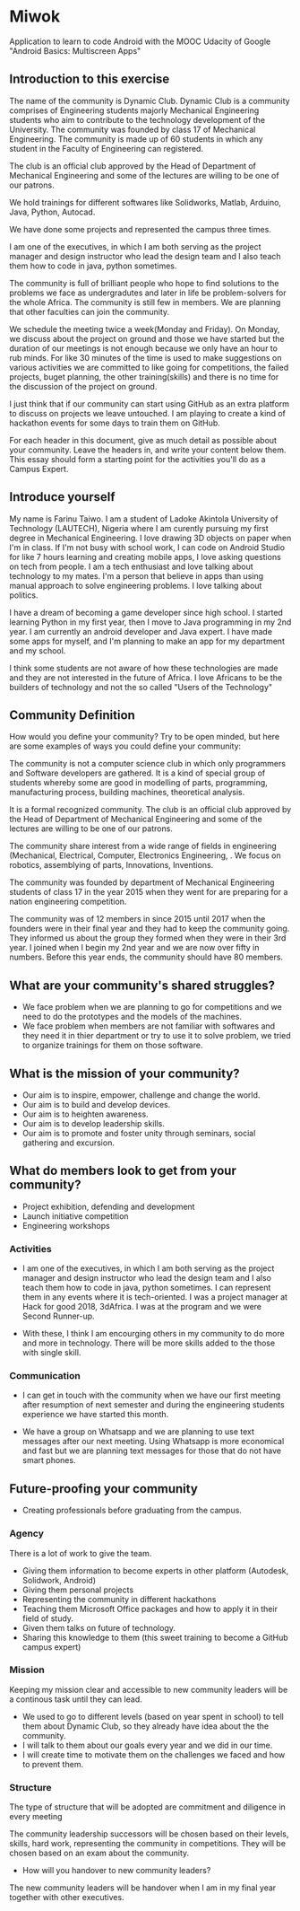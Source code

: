 # Miwok
Application to learn to code Android with the MOOC Udacity of Google "Android Basics: Multiscreen Apps"
## Introduction to this exercise

The name of the community is Dynamic Club. Dynamic Club is a community comprises of Engineering students majorly Mechanical Engineering students who aim to contribute to the technology development of the University.
The community was founded by class 17 of Mechanical Engineering. The community is made up of 60 students in which any student in the Faculty of Engineering can registered.

The club is an official club approved by the Head of Department of Mechanical Engineering and some of the lectures are willing to be one of our patrons.

We hold trainings for different softwares like Solidworks, Matlab, Arduino, Java, Python, Autocad. 

We have done some projects and represented the campus three times.

I am one of the executives, in which I am both serving as the project manager and design instructor who lead the design team and I also teach them how to code in java, python sometimes.

The community is full of brilliant people who hope to find solutions to the problems we face as undergradutes and later in life be problem-solvers for the whole Africa. The community is still few in members. We are planning that other faculties can join the community.

We schedule the meeting twice a week(Monday and Friday). On Monday, we discuss about the project on ground and those we have started but the duration of our meetings is not enough because we only have an hour to rub minds. For like 30 minutes of the time is used to make suggestions on various activities we are committed to like going for competitions, the failed projects, buget planning, the other training(skills) and there is no time for the discussion of the project on ground.

I just think that if our community can start using GitHub as an extra platform to discuss on projects we leave untouched. I am playing to create a kind of hackathon events for some days to train them on GitHub. 

For each header in this document, give as much detail as possible about your community. Leave the headers in, and write your content below them. This essay should form a starting point for the activities you'll do as a Campus Expert.

## Introduce yourself

My name is Farinu Taiwo. I am a student of Ladoke Akintola University of Technology (LAUTECH), Nigeria where I am curently pursuing my first degree in Mechanical Engineering. 
I love drawing 3D objects on paper when I'm in class. If I'm not busy with school work, I can code on Android Studio for like 7 hours learning and creating mobile apps, I love asking questions on tech from people. I am a tech enthusiast and love talking about technology to my mates. I'm a person that believe in apps than using manual approach to solve engineering problems. I love talking about politics.

I have a dream of becoming a game developer since high school. I started learning Python in my first year, then I move to Java programming in my 2nd year. I am currently an android developer and Java expert. I have made some apps for myself, and I'm planning to make an app for my department and my school.

I think some students are not aware of how these technologies are made and they are not interested in the future of Africa. I love Africans to be the builders of technology and not the so called "Users of the Technology"


## Community Definition

How would you define your community? Try to be open minded, but here are some examples of ways you could define your community:

The community is not a computer science club in which only programmers and Software developers are gathered. It is a kind of special group of students whereby some are good in modelling of parts, programming, manufacturing process, building machines, theoretical analysis.

It is a formal recognized community. The club is an official club approved by the Head of Department of Mechanical Engineering and some of the lectures are willing to be one of our patrons.

The community share interest from a wide range of fields in engineering (Mechanical, Electrical, Computer, Electronics Engineering, . We focus on robotics, assemblying of parts, Innovations, Inventions.

The community was founded by department of Mechanical Engineering students of class 17 in the year 2015 when they went for are preparing for a nation engineering competition.

The community was of 12 members in since 2015 until 2017 when the founders were in their final year and they had to keep the community going. They informed us about the group they formed when they were in their 3rd year. I joined when I begin my 2nd year and we are now over fifty in numbers. Before this year ends, the community should have 80 members. 

## What are your community's shared struggles?

- We face problem when we are planning to go for competitions and we need to do the prototypes and the models of the machines. 
- We face problem when members are not familiar with softwares and they need it in thier department or try to use it to solve problem, we tried to organize trainings for them on those software.

## What is the mission of your community?

- Our aim is to inspire, empower, challenge and change the world.
- Our aim is to build and develop devices.
- Our aim is to heighten awareness.
- Our aim is to develop leadership skills.
- Our aim is to promote and foster unity through seminars, social gathering and excursion.


## What do members look to get from your community?

- Project exhibition, defending and development
- Launch initiative competition
- Engineering workshops


### Activities

- I am one of the executives, in which I am both serving as the project manager and design instructor who lead the design team and I also teach them how to code in java, python sometimes. I can represent them in any events where it is tech-oriented. I was a project manager at Hack for good 2018, 3dAfrica. I was at the program and we were Second Runner-up.

- With these, I think I am encourging others in my community to do more and more in technology. There will be more skills added to the those with single skill. 

### Communication

- I can get in touch with the community when we have our first meeting after resumption of next semester and during the engineering students experience we have started this month.

- We have a group on Whatsapp and we are planning to use text messages after our next meeting. Using Whatsapp is more economical and fast but we are planning text messages for those that do not have smart phones.

## Future-proofing your community

- Creating professionals before graduating from the campus.

### Agency

There is a lot of work to give the team.
- Giving them information to become experts in other platform (Autodesk, Solidwork, Android)
- Giving them personal projects
- Representing the community in different hackathons
- Teaching them Microsoft Office packages and how to apply it in their field of study.
- Given them talks on future of technology.
- Sharing this knowledge to them (this sweet training to become a GitHub campus expert)


### Mission

Keeping my mission clear and accessible to new community leaders will be a continous task until they can lead.

- We used to go to different levels (based on year spent in school) to tell them about Dynamic Club, so they already have idea about the the community.
- I will talk to them about our goals every year and we did in our time.
- I will create time to motivate them on the challenges we faced and how to prevent them.


### Structure

The type of structure that will be adopted are commitment and diligence in every meeting

The community leadership successors will be chosen based on their levels, skills, hard work, representing the community in competitions. They will be chosen based on an exam about the community.


- How will you handover to new community leaders?

The new community leaders will be handover when I am in my final year together with other executives.


